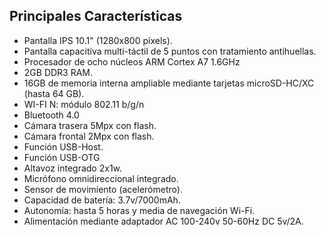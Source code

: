 ﻿## Principales Características

* Pantalla IPS 10.1" (1280x800 píxels).
* Pantalla capacitiva multi-táctil de 5 puntos con tratamiento antihuellas.
* Procesador de ocho núcleos ARM Cortex A7 1.6GHz 
* 2GB DDR3 RAM.
* 16GB de memoria interna ampliable mediante tarjetas microSD-HC/XC (hasta 64 GB).
* WI-FI N: módulo 802.11 b/g/n
* Bluetooth 4.0
* Cámara trasera 5Mpx con flash.
* Cámara frontal 2Mpx con flash.
* Función USB-Host.
* Función USB-OTG
* Altavoz integrado 2x1w.
* Micrófono omnidireccional integrado.
* Sensor de movimiento (acelerómetro).
* Capacidad de batería: 3.7v/7000mAh.
* Autonomía: hasta 5 horas y media de navegación Wi-Fi.
* Alimentación mediante adaptador AC 100-240v 50-60Hz DC 5v/2A.

